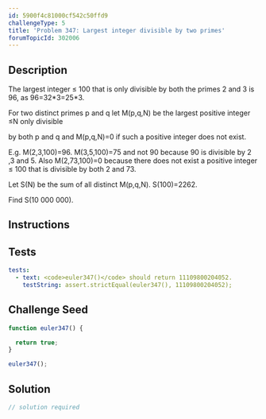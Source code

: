 ```yaml
---
id: 5900f4c81000cf542c50ffd9
challengeType: 5
title: 'Problem 347: Largest integer divisible by two primes'
forumTopicId: 302006
---
```


## Description

<section id='description'>

The largest integer ≤ 100 that is only divisible by both the primes 2 and 3 is 96, as 96=32\*3=25\*3.

For two distinct primes p and q let M(p,q,N) be the largest positive integer ≤N only divisible

by both p and q and M(p,q,N)=0 if such a positive integer does not exist.

E.g. M(2,3,100)=96. M(3,5,100)=75 and not 90 because 90 is divisible by 2 ,3 and 5. Also M(2,73,100)=0 because there does not exist a positive integer ≤ 100 that is divisible by both 2 and 73.

Let S(N) be the sum of all distinct M(p,q,N). S(100)=2262.

Find S(10 000 000).

</section>

## Instructions

<section id='instructions'>

</section>

## Tests

<section id='tests'>

```yml
tests:
  - text: <code>euler347()</code> should return 11109800204052.
    testString: assert.strictEqual(euler347(), 11109800204052);

```

</section>

## Challenge Seed

<section id='challengeSeed'>

<div id='js-seed'>

```js
function euler347() {

  return true;
}

euler347();
```

</div>

</section>

## Solution

<section id='solution'>

```js
// solution required
```

</section>
